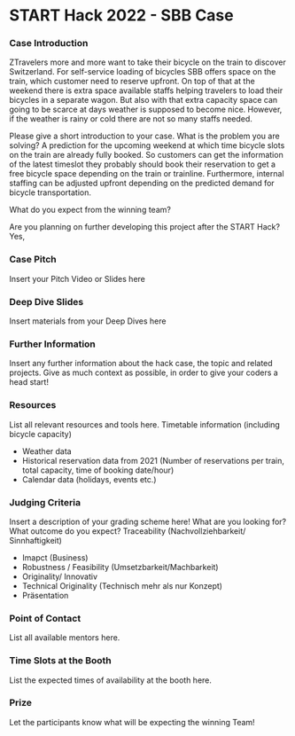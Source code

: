 # START Hack 2022 - SBB Case

### Case Introduction
ZTravelers more and more want to take their bicycle on the train to discover
Switzerland. For self-service loading of bicycles SBB offers space on the train, which
customer need to reserve upfront. On top of that at the weekend there is extra space
available staffs helping travelers to load their bicycles in a separate wagon. But also
with that extra capacity space can going to be scarce at days weather is supposed to
become nice. However, if the weather is rainy or cold there are not so many staffs
needed.

Please give a short introduction to your case.
What is the problem you are solving?
A prediction for the upcoming weekend at which time bicycle slots on the train are
already fully booked. So customers can get the information of the latest timeslot they
probably should book their reservation to get a free bicycle space depending on the
train or trainline. Furthermore, internal staffing can be adjusted upfront depending on
the predicted demand for bicycle transportation. 

What do you expect from the winning team?

Are you planning on further developing this project after the START Hack?
Yes, 

### Case Pitch
Insert your Pitch Video or Slides here

### Deep Dive Slides
Insert materials from your Deep Dives here

### Further Information
Insert any further information about the hack case, the topic and related projects.
Give as much context as possible, in order to give your coders a head start!

### Resources
List all relevant resources and tools here.
Timetable information (including bicycle capacity)
- Weather data
- Historical reservation data from 2021 (Number of reservations per train, total
capacity, time of booking date/hour)
- Calendar data (holidays, events etc.)

### Judging Criteria
Insert a description of your grading scheme here! What are you looking for? What outcome do you expect?
Traceability (Nachvollziehbarkeit/ Sinnhaftigkeit) 
- Imapct (Business) 
- Robustness / Feasibility (Umsetzbarkeit/Machbarkeit) 
- Originality/ Innovativ 
- Technical Originality (Technisch mehr als nur Konzept) 
- Präsentation  

 
### Point of Contact
List all available mentors here.

### Time Slots at the Booth
List the expected times of availability at the booth here.

### Prize
Let the participants know what will be expecting the winning Team!
